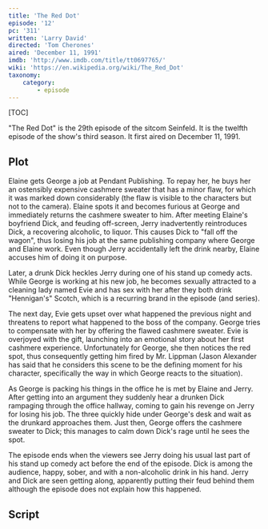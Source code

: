 ```yaml
---
title: 'The Red Dot'
episode: '12'
pc: '311'
written: 'Larry David'
directed: 'Tom Cherones'
aired: 'December 11, 1991'
imdb: 'http://www.imdb.com/title/tt0697765/'
wiki: 'https://en.wikipedia.org/wiki/The_Red_Dot'
taxonomy:
    category:
        - episode
---
```


[TOC]

"The Red Dot" is the 29th episode of the sitcom Seinfeld. It is the twelfth episode of the show's third season. It first aired on December 11, 1991.

## Plot

Elaine gets George a job at Pendant Publishing. To repay her, he buys her an ostensibly expensive cashmere sweater that has a minor flaw, for which it was marked down considerably (the flaw is visible to the characters but not to the camera). Elaine spots it and becomes furious at George and immediately returns the cashmere sweater to him. After meeting Elaine's boyfriend Dick, and feuding off-screen, Jerry inadvertently reintroduces Dick, a recovering alcoholic, to liquor. This causes Dick to "fall off the wagon", thus losing his job at the same publishing company where George and Elaine work. Even though Jerry accidentally left the drink nearby, Elaine accuses him of doing it on purpose.

Later, a drunk Dick heckles Jerry during one of his stand up comedy acts. While George is working at his new job, he becomes sexually attracted to a cleaning lady named Evie and has sex with her after they both drink "Hennigan's" Scotch, which is a recurring brand in the episode (and series).

The next day, Evie gets upset over what happened the previous night and threatens to report what happened to the boss of the company. George tries to compensate with her by offering the flawed cashmere sweater. Evie is overjoyed with the gift, launching into an emotional story about her first cashmere experience. Unfortunately for George, she then notices the red spot, thus consequently getting him fired by Mr. Lippman (Jason Alexander has said that he considers this scene to be the defining moment for his character, specifically the way in which George reacts to the situation).

As George is packing his things in the office he is met by Elaine and Jerry. After getting into an argument they suddenly hear a drunken Dick rampaging through the office hallway, coming to gain his revenge on Jerry for losing his job. The three quickly hide under George's desk and wait as the drunkard approaches them. Just then, George offers the cashmere sweater to Dick; this manages to calm down Dick's rage until he sees the spot.

The episode ends when the viewers see Jerry doing his usual last part of his stand up comedy act before the end of the episode. Dick is among the audience, happy, sober, and with a non-alcoholic drink in his hand. Jerry and Dick are seen getting along, apparently putting their feud behind them although the episode does not explain how this happened.

## Script
